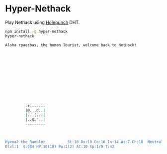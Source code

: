 # Hyper-Nethack

Play Nethack using [Holepunch](https://holepunch.to/) DHT.

``` bash
npm install -g hyper-nethack
hyper-nethack
``` 

``` bash
Aloha rpaezbas, the human Tourist, welcome back to NetHack!













         -+-------
         |@...d..|
         |...[...|
         |..$."..|
         ---------



Hyena2 the Rambler          St:10 Dx:10 Co:16 In:14 Wi:7 Ch:18  Neutral S:0
Dlvl:1  $:984 HP:10(10) Pw:2(2) AC:10 Xp:1/0 T:42

``` 




